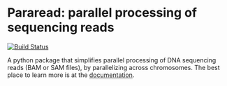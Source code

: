 # Pararead: parallel processing of sequencing reads

[![Build Status](https://travis-ci.org/databio/pypiper.svg?branch=master)](https://travis-ci.org/databio/pararead)

A python package that simplifies parallel processing of DNA sequencing reads (BAM or SAM files), by parallelizing across chromosomes. The best place to learn more is at the [documentation](http://code.databio.org/pararead/).

